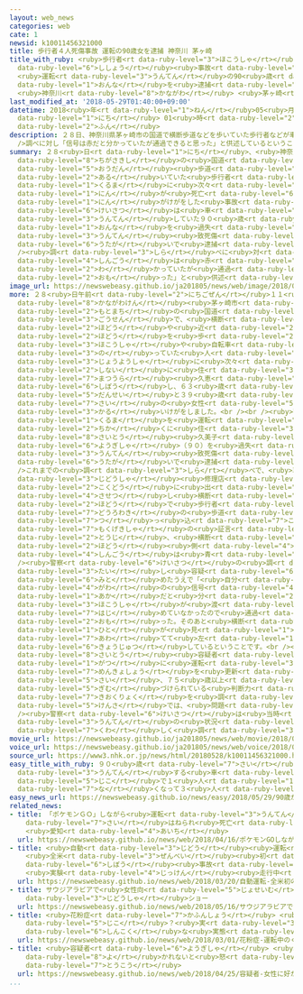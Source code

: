 ```yaml
---
layout: web_news
categories: web
cate: 1
newsid: k10011456321000
title: 歩行者４人死傷事故 運転の90歳女を逮捕 神奈川 茅ヶ崎
title_with_ruby: <ruby>歩行者<rt data-ruby-level="3">ほこうしゃ</rt></ruby>４<ruby>人<rt data-ruby-level="1">にん</rt></ruby><ruby>死傷<rt
  data-ruby-level="6">ししょう</rt></ruby><ruby>事故<rt data-ruby-level="5">じこ</rt></ruby>
  <ruby>運転<rt data-ruby-level="3">うんてん</rt></ruby>の90<ruby>歳<rt data-ruby-level="7">さい</rt></ruby><ruby>女<rt
  data-ruby-level="1">おんな</rt></ruby>を<ruby>逮捕<rt data-ruby-level="7">たいほ</rt></ruby>
  <ruby>神奈川<rt data-ruby-level="8">かながわ</rt></ruby> <ruby>茅ヶ崎<rt data-ruby-level="8">ちがさき</rt></ruby>
last_modified_at: '2018-05-29T01:40:00+09:00'
datetime: 2018<ruby>年<rt data-ruby-level="1">ねん</rt></ruby>05<ruby>月<rt data-ruby-level="1">がつ</rt></ruby>29<ruby>日<rt
  data-ruby-level="1">にち</rt></ruby> 01<ruby>時<rt data-ruby-level="2">じ</rt></ruby>40<ruby>分<rt
  data-ruby-level="2">ふん</rt></ruby>
description: ２８日、神奈川県茅ヶ崎市の国道で横断歩道などを歩いていた歩行者などが車に次々にはねられ１人が死亡し３人がけがをした事故で、警察は車を運転していた９０歳の女を過失運転致死傷の疑いで逮捕しました。<br
  />調べに対し「信号は赤だと分かっていたが通過できると思った」と供述しているということです。
summary: ２８<ruby>日<rt data-ruby-level="1">にち</rt></ruby>、<ruby>神奈川県<rt data-ruby-level="8">かながわけん</rt></ruby><ruby>茅ヶ崎市<rt
  data-ruby-level="8">ちがさきし</rt></ruby>の<ruby>国道<rt data-ruby-level="2">こくどう</rt></ruby>で<ruby>横断<rt
  data-ruby-level="5">おうだん</rt></ruby><ruby>歩道<rt data-ruby-level="2">ほどう</rt></ruby>などを<ruby>歩<rt
  data-ruby-level="2">ある</rt></ruby>いていた<ruby>歩行者<rt data-ruby-level="3">ほこうしゃ</rt></ruby>などが<ruby>車<rt
  data-ruby-level="1">くるま</rt></ruby>に<ruby>次々<rt data-ruby-level="3">つぎつぎ</rt></ruby>にはねられ１<ruby>人<rt
  data-ruby-level="1">にん</rt></ruby>が<ruby>死亡<rt data-ruby-level="6">しぼう</rt></ruby>し３<ruby>人<rt
  data-ruby-level="1">にん</rt></ruby>がけがをした<ruby>事故<rt data-ruby-level="5">じこ</rt></ruby>で、<ruby>警察<rt
  data-ruby-level="6">けいさつ</rt></ruby>は<ruby>車<rt data-ruby-level="1">くるま</rt></ruby>を<ruby>運転<rt
  data-ruby-level="3">うんてん</rt></ruby>していた９０<ruby>歳<rt data-ruby-level="7">さい</rt></ruby>の<ruby>女<rt
  data-ruby-level="1">おんな</rt></ruby>を<ruby>過失<rt data-ruby-level="5">かしつ</rt></ruby><ruby>運転<rt
  data-ruby-level="3">うんてん</rt></ruby><ruby>致死傷<rt data-ruby-level="7">ちししょう</rt></ruby>の<ruby>疑<rt
  data-ruby-level="6">うたが</rt></ruby>いで<ruby>逮捕<rt data-ruby-level="7">たいほ</rt></ruby>しました。<br
  /><ruby>調<rt data-ruby-level="3">しら</rt></ruby>べに<ruby>対<rt data-ruby-level="3">たい</rt></ruby>し「<ruby>信号<rt
  data-ruby-level="4">しんごう</rt></ruby>は<ruby>赤<rt data-ruby-level="1">あか</rt></ruby>だと<ruby>分<rt
  data-ruby-level="2">わ</rt></ruby>かっていたが<ruby>通過<rt data-ruby-level="5">つうか</rt></ruby>できると<ruby>思<rt
  data-ruby-level="2">おも</rt></ruby>った」と<ruby>供述<rt data-ruby-level="6">きょうじゅつ</rt></ruby>しているということです。
image_url: https://newswebeasy.github.io/ja201805/news/web/image/2018/05/28/K10011456321_1805290509_1805290511_01_03.jpg
more: ２８<ruby>日午前<rt data-ruby-level="2">にちごぜん</rt></ruby>１１<ruby>時<rt data-ruby-level="2">じ</rt></ruby>ごろ、<ruby>神奈川県<rt
  data-ruby-level="8">かながわけん</rt></ruby><ruby>茅ヶ崎市<rt data-ruby-level="8">ちがさきし</rt></ruby><ruby>元町<rt
  data-ruby-level="2">もとまち</rt></ruby>の<ruby>国道<rt data-ruby-level="2">こくどう</rt></ruby>１<ruby>号線<rt
  data-ruby-level="3">ごうせん</rt></ruby>で、<ruby>横断<rt data-ruby-level="5">おうだん</rt></ruby><ruby>歩道<rt
  data-ruby-level="2">ほどう</rt></ruby>や<ruby>近<rt data-ruby-level="2">ちか</rt></ruby>くの<ruby>歩道<rt
  data-ruby-level="2">ほどう</rt></ruby>を<ruby>歩<rt data-ruby-level="2">ある</rt></ruby>いていた<ruby>歩行者<rt
  data-ruby-level="3">ほこうしゃ</rt></ruby>や<ruby>自転車<rt data-ruby-level="3">じてんしゃ</rt></ruby>に<ruby>乗<rt
  data-ruby-level="3">の</rt></ruby>っていた<ruby>人<rt data-ruby-level="1">ひと</rt></ruby>が<ruby>乗用車<rt
  data-ruby-level="3">じょうようしゃ</rt></ruby>に<ruby>次々<rt data-ruby-level="3">つぎつぎ</rt></ruby>にはねられ、<ruby>市内<rt
  data-ruby-level="2">しない</rt></ruby>に<ruby>住<rt data-ruby-level="3">す</rt></ruby>む<ruby>松浦<rt
  data-ruby-level="7">まつうら</rt></ruby><ruby>久恵<rt data-ruby-level="7">ひさえ</rt></ruby>さん（５７）が<ruby>死亡<rt
  data-ruby-level="6">しぼう</rt></ruby>し、６３<ruby>歳<rt data-ruby-level="7">さい</rt></ruby>の<ruby>男性<rt
  data-ruby-level="5">だんせい</rt></ruby>と３９<ruby>歳<rt data-ruby-level="7">さい</rt></ruby>と６１<ruby>歳<rt
  data-ruby-level="7">さい</rt></ruby>の<ruby>女性<rt data-ruby-level="5">じょせい</rt></ruby>が<ruby>軽<rt
  data-ruby-level="3">かる</rt></ruby>いけがをしました。<br /><br /><ruby>警察<rt data-ruby-level="6">けいさつ</rt></ruby>は、<ruby>車<rt
  data-ruby-level="1">くるま</rt></ruby>を<ruby>運転<rt data-ruby-level="3">うんてん</rt></ruby>していた<ruby>近<rt
  data-ruby-level="2">ちか</rt></ruby>くに<ruby>住<rt data-ruby-level="3">す</rt></ruby>む<ruby>齊藤<rt
  data-ruby-level="8">さいとう</rt></ruby><ruby>久美子<rt data-ruby-level="8">くみこ</rt></ruby><ruby>容疑者<rt
  data-ruby-level="6">ようぎしゃ</rt></ruby>（９０）を<ruby>過失<rt data-ruby-level="5">かしつ</rt></ruby><ruby>運転<rt
  data-ruby-level="3">うんてん</rt></ruby><ruby>致死傷<rt data-ruby-level="7">ちししょう</rt></ruby>の<ruby>疑<rt
  data-ruby-level="6">うたが</rt></ruby>いで<ruby>逮捕<rt data-ruby-level="7">たいほ</rt></ruby>しました。<br
  />これまでの<ruby>調<rt data-ruby-level="3">しら</rt></ruby>べで、<ruby>車<rt data-ruby-level="1">くるま</rt></ruby>は<ruby>自動車<rt
  data-ruby-level="3">じどうしゃ</rt></ruby><ruby>修理店<rt data-ruby-level="5">しゅうりてん</rt></ruby>から<ruby>国道<rt
  data-ruby-level="2">こくどう</rt></ruby>に<ruby>出<rt data-ruby-level="1">で</rt></ruby>て<ruby>左折<rt
  data-ruby-level="4">させつ</rt></ruby>し<ruby>横断<rt data-ruby-level="5">おうだん</rt></ruby><ruby>歩道<rt
  data-ruby-level="2">ほどう</rt></ruby>で<ruby>歩行者<rt data-ruby-level="3">ほこうしゃ</rt></ruby>をはねたあと、<ruby>道路脇<rt
  data-ruby-level="7">どうろわき</rt></ruby>の<ruby>歩道<rt data-ruby-level="2">ほどう</rt></ruby>に<ruby>突<rt
  data-ruby-level="7">つ</rt></ruby>っ<ruby>込<rt data-ruby-level="7">こ</rt></ruby>んだとみられていますが、<ruby>目撃者<rt
  data-ruby-level="7">もくげきしゃ</rt></ruby>の<ruby>証言<rt data-ruby-level="5">しょうげん</rt></ruby>から<ruby>当時<rt
  data-ruby-level="2">とうじ</rt></ruby>、<ruby>横断<rt data-ruby-level="5">おうだん</rt></ruby><ruby>歩道<rt
  data-ruby-level="2">ほどう</rt></ruby><ruby>側<rt data-ruby-level="4">がわ</rt></ruby>の<ruby>信号<rt
  data-ruby-level="4">しんごう</rt></ruby>は<ruby>青<rt data-ruby-level="1">あお</rt></ruby>だったということです。<br
  /><ruby>警察<rt data-ruby-level="6">けいさつ</rt></ruby>の<ruby>調<rt data-ruby-level="3">しら</rt></ruby>べに<ruby>対<rt
  data-ruby-level="3">たい</rt></ruby>し<ruby>容疑<rt data-ruby-level="6">ようぎ</rt></ruby>を<ruby>認<rt
  data-ruby-level="6">みと</rt></ruby>めたうえで「<ruby>自分<rt data-ruby-level="2">じぶん</rt></ruby>の<ruby>側<rt
  data-ruby-level="4">がわ</rt></ruby>の<ruby>信号<rt data-ruby-level="4">しんごう</rt></ruby>は<ruby>赤<rt
  data-ruby-level="1">あか</rt></ruby>だと<ruby>分<rt data-ruby-level="2">わ</rt></ruby>かっていたが、<ruby>歩行者<rt
  data-ruby-level="3">ほこうしゃ</rt></ruby>が<ruby>渡<rt data-ruby-level="7">わた</rt></ruby>り<ruby>始<rt
  data-ruby-level="7">はじ</rt></ruby>めていなかったので<ruby>通過<rt data-ruby-level="5">つうか</rt></ruby>できると<ruby>思<rt
  data-ruby-level="2">おも</rt></ruby>った。そのあと<ruby>横断<rt data-ruby-level="5">おうだん</rt></ruby>する<ruby>人<rt
  data-ruby-level="1">ひと</rt></ruby>が<ruby>見<rt data-ruby-level="1">み</rt></ruby>えて<ruby>慌<rt
  data-ruby-level="7">あわ</rt></ruby>てて<ruby>左<rt data-ruby-level="1">ひだり</rt></ruby>にハンドルをきった」と<ruby>供述<rt
  data-ruby-level="6">きょうじゅつ</rt></ruby>しているということです。<br /><br /><ruby>警察<rt data-ruby-level="6">けいさつ</rt></ruby>によりますと、<ruby>齊藤<rt
  data-ruby-level="8">さいとう</rt></ruby><ruby>容疑者<rt data-ruby-level="6">ようぎしゃ</rt></ruby>はことし３<ruby>月<rt
  data-ruby-level="1">がつ</rt></ruby>に<ruby>運転<rt data-ruby-level="3">うんてん</rt></ruby><ruby>免許証<rt
  data-ruby-level="7">めんきょしょう</rt></ruby>を<ruby>更新<rt data-ruby-level="7">こうしん</rt></ruby>した<ruby>際<rt
  data-ruby-level="5">さい</rt></ruby>、７５<ruby>歳以上<rt data-ruby-level="7">さいいじょう</rt></ruby>のドライバーに<ruby>義務<rt
  data-ruby-level="5">ぎむ</rt></ruby>づけられている<ruby>判断力<rt data-ruby-level="5">はんだんりょく</rt></ruby>や<ruby>記憶力<rt
  data-ruby-level="7">きおくりょく</rt></ruby>を<ruby>調<rt data-ruby-level="3">しら</rt></ruby>べる<ruby>検査<rt
  data-ruby-level="5">けんさ</rt></ruby>では、<ruby>問題<rt data-ruby-level="3">もんだい</rt></ruby>はなかったということです。<br
  /><ruby>警察<rt data-ruby-level="6">けいさつ</rt></ruby>は<ruby>当時<rt data-ruby-level="2">とうじ</rt></ruby>の<ruby>運転<rt
  data-ruby-level="3">うんてん</rt></ruby>の<ruby>状況<rt data-ruby-level="7">じょうきょう</rt></ruby>について<ruby>詳<rt
  data-ruby-level="7">くわ</rt></ruby>しく<ruby>調<rt data-ruby-level="3">しら</rt></ruby>べています。
movie_url: https://newswebeasy.github.io/ja201805/news/web/movie/2018/05/28/k10011456321_201805290509_201805290510.mp4
voice_url: https://newswebeasy.github.io/ja201805/news/web/voice/2018/05/28/k10011456321_201805290509_201805290510.mp3
source_url: https://www3.nhk.or.jp/news/html/20180528/k10011456321000.html
easy_title_with_ruby: ９０<ruby>歳<rt data-ruby-level="7">さい</rt></ruby>が<ruby>運転<rt
  data-ruby-level="3">うんてん</rt></ruby>する<ruby>車<rt data-ruby-level="1">くるま</rt></ruby>の<ruby>事故<rt
  data-ruby-level="5">じこ</rt></ruby>で１<ruby>人<rt data-ruby-level="1">にん</rt></ruby>が<ruby>亡<rt
  data-ruby-level="7">な</rt></ruby>くなって３<ruby>人<rt data-ruby-level="1">にん</rt></ruby>がけが
easy_news_url: https://newswebeasy.github.io/news/easy/2018/05/29/90歳が運転する車の事故で1人が亡くなって3人がけが
related_news:
- title: 「ポケモンＧＯ」しながら<ruby>運転<rt data-ruby-level="3">うんてん</rt></ruby>か 85<ruby>歳<rt
    data-ruby-level="7">さい</rt></ruby>はねられ<ruby>死亡<rt data-ruby-level="6">しぼう</rt></ruby>
    <ruby>愛知<rt data-ruby-level="4">あいち</rt></ruby>
  url: https://newswebeasy.github.io/news/web/2018/04/16/ポケモンGOしながら運転か-85歳はねられ死亡-愛知
- title: <ruby>自動<rt data-ruby-level="3">じどう</rt></ruby><ruby>運転<rt data-ruby-level="3">うんてん</rt></ruby>
    <ruby>全米<rt data-ruby-level="3">ぜんべい</rt></ruby><ruby>初<rt data-ruby-level="4">はつ</rt></ruby>の<ruby>死亡<rt
    data-ruby-level="6">しぼう</rt></ruby><ruby>事故<rt data-ruby-level="5">じこ</rt></ruby>
    <ruby>実験<rt data-ruby-level="4">じっけん</rt></ruby><ruby>走行中<rt data-ruby-level="2">そうこうちゅう</rt></ruby>
  url: https://newswebeasy.github.io/news/web/2018/03/20/自動運転-全米初の死亡事故-実験走行中
- title: サウジアラビアで<ruby>女性向<rt data-ruby-level="5">じょせいむ</rt></ruby>けの<ruby>自動車<rt
    data-ruby-level="3">じどうしゃ</rt></ruby>ショー
  url: https://newswebeasy.github.io/news/web/2018/05/16/サウジアラビアで女性向けの自動車ショー
- title: <ruby>花粉症<rt data-ruby-level="7">かふんしょう</rt></ruby> <ruby>運転中<rt data-ruby-level="3">うんてんちゅう</rt></ruby>のくしゃみで<ruby>事故<rt
    data-ruby-level="5">じこ</rt></ruby>？<ruby>実<rt data-ruby-level="3">じつ</rt></ruby>は<ruby>深刻<rt
    data-ruby-level="6">しんこく</rt></ruby>な<ruby>実態<rt data-ruby-level="5">じったい</rt></ruby>
  url: https://newswebeasy.github.io/news/web/2018/03/01/花粉症-運転中のくしゃみで事故実は深刻な実態
- title: <ruby>容疑者<rt data-ruby-level="6">ようぎしゃ</rt></ruby> <ruby>女性<rt data-ruby-level="5">じょせい</rt></ruby>に<ruby>好<rt
    data-ruby-level="8">よ</rt></ruby>かれないと<ruby>怒<rt data-ruby-level="7">いか</rt></ruby>りのメッセージ<ruby>投稿<rt
    data-ruby-level="7">とうこう</rt></ruby>
  url: https://newswebeasy.github.io/news/web/2018/04/25/容疑者-女性に好かれないと怒りのメッセージ投稿
...
```

